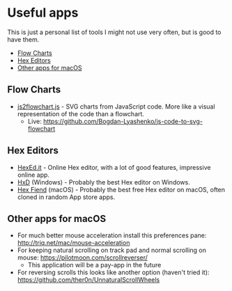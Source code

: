 # Useful apps

This is just a personal list of tools I might not use very often, but is good to have them.

- [Flow Charts](#flow-charts)
- [Hex Editors](#hex-editors)
- [Other apps for macOS](#other-apps-for-macos)


## Flow Charts

- [js2flowchart.js](https://github.com/Bogdan-Lyashenko/js-code-to-svg-flowchart) - SVG charts from JavaScript code. More like a visual representation of the code than a flowchart.
    - Live: https://github.com/Bogdan-Lyashenko/js-code-to-svg-flowchart


## Hex Editors

- [HexEd.it](https://hexed.it/) - Online Hex editor, with a lot of good features, impressive online app.
- [HxD](https://mh-nexus.de/en/hxd/) (Windows) - Probably the best Hex editor on Windows.
- [Hex Fiend](https://hexfiend.com) (macOS) - Probably the best free Hex editor on macOS, often cloned in random App store apps.


## Other apps for macOS

- For much better mouse acceleration install this preferences pane: http://triq.net/mac/mouse-acceleration
- For keeping natural scrolling on track pad and normal scrolling on mouse: https://pilotmoon.com/scrollreverser/
    - This application will be a pay-app in the future
- For reversing scrolls this looks like another option (haven't tried it): https://github.com/ther0n/UnnaturalScrollWheels
